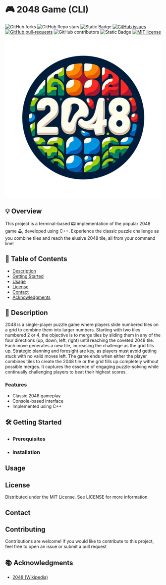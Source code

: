 # 🎮 2048 Game (CLI)

<!-- Badges -->
![GitHub forks](https://img.shields.io/github/forks/osumy/2048)
![GitHub Repo stars](https://img.shields.io/github/stars/osumy/2048)
![Static Badge](https://img.shields.io/badge/C++-blue.svg?style=flat&logo=c%2B%2B)
[![GitHub issues](https://badgen.net/github/issues/osumy/2048)](https://GitHub.com/osumy/2048/issues)
[![GitHub pull-requests](https://img.shields.io/github/issues-pr/osumy/2048.svg)](https://GitHub.com/osumy/2048/pull)
![GitHub contributors](https://img.shields.io/github/contributors/osumy/2048)
![Static Badge](https://img.shields.io/badge/version-1.0-purple)
[![MIT license](https://img.shields.io/badge/license-MIT-blue.svg)](https://lbesson.mit-license.org/)


<!-- Logo -->
<div align="center">
  <img src="logo.png" alt="2048" width="512" height="512">
</div>

## 💡 Overview

This project is a terminal-based 📟 implementation of the popular 2048 game 🕹️, developed using C++. Experience the classic puzzle challenge as you combine tiles and reach the elusive 2048 tile, all from your command line!

<!-- Demo -->

## 📑 Table of Contents
- [Description](https://github.com/osumy/2048/tree/readme#-description)
- [Getting Started](https://github.com/osumy/2048/tree/readme?tab=readme-ov-file#%EF%B8%8F-getting-started)
- [Usage](https://github.com/osumy/2048/tree/readme?tab=readme-ov-file#usage)
- [License](https://github.com/osumy/2048/tree/readme?tab=readme-ov-file#license)
- [Contact](https://github.com/osumy/2048/tree/readme?tab=readme-ov-file#contact)
- [Acknowledgments](https://github.com/osumy/2048/tree/readme?tab=readme-ov-file#-acknowledgments)

## 📝 Description

2048 is a single-player puzzle game where players slide numbered tiles on a grid to combine them into larger numbers. Starting with two tiles numbered 2 or 4, the objective is to merge tiles by sliding them in any of the four directions (up, down, left, right) until reaching the coveted 2048 tile. Each move generates a new tile, increasing the challenge as the grid fills up. Strategic planning and foresight are key, as players must avoid getting stuck with no valid moves left. The game ends when either the player combines tiles to create the 2048 tile or the grid fills up completely without possible merges. It captures the essence of engaging puzzle-solving while continually challenging players to beat their highest scores.

### Features

- Classic 2048 gameplay
- Console-based interface
- Implemented using C++

## 🛠️ Getting Started


* ### Prerequisites


* ### Installation

## Usage

## License
Distributed under the MIT License. See LICENSE for more information.

## Contact

## Contributing
Contributions are welcome! If you would like to contribute to this project, feel free to open an issue or submit a pull request

## 📚 Acknowledgments
* [2048 (Wikipedia)](https://en.wikipedia.org/wiki/2048_(video_game))


